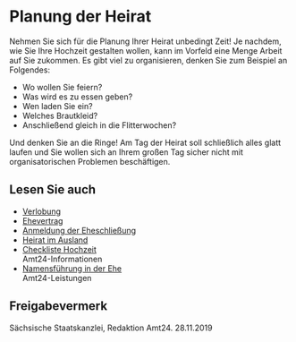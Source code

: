# Planung der Heirat

Nehmen Sie sich für die Planung Ihrer Heirat unbedingt Zeit! Je nachdem, wie Sie Ihre Hochzeit gestalten wollen, kann im Vorfeld eine Menge Arbeit auf Sie zukommen. Es gibt viel zu organisieren, denken Sie zum Beispiel an Folgendes:

* Wo wollen Sie feiern?
* Was wird es zu essen geben?
* Wen laden Sie ein?
* Welches Brautkleid?
* Anschließend gleich in die Flitterwochen?

Und denken Sie an die Ringe! Am Tag der Heirat soll schließlich alles glatt laufen und Sie wollen sich an Ihrem großen Tag sicher nicht mit organisatorischen Problemen beschäftigen.

## Lesen Sie auch

* [Verlobung](https://amt24dev.sachsen.de/zufi/lebenslagen/5000295)
* [Ehevertrag](https://amt24dev.sachsen.de/zufi/lebenslagen/5000183)
* [Anmeldung der Eheschließung](https://amt24dev.sachsen.de/zufi/lebenslagen/5000702)
* [Heirat im Ausland](https://amt24dev.sachsen.de/zufi/lebenslagen/5000224)
* [Checkliste Hochzeit](https://amt24dev.sachsen.de/zufi/lebenslagen/5000495)  
  Amt24-Informationen
* [Namensführung in der Ehe](https://amt24dev.sachsen.de/zufi/leistungen/6000104)  
  Amt24-Leistungen

## Freigabevermerk

Sächsische Staatskanzlei, Redaktion Amt24. 28.11.2019
